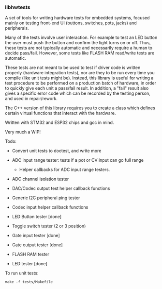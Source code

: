 ### libhwtests

A set of tools for writing hardware tests for embedded systems, focused mainly
on testing front-end UI (buttons, switches, pots, jacks) and peripherals.

Many of the tests involve user interaction. For example to test an LED button
the user must push the button and confirm the light turns on or off. Thus,
these tests are not typically automatic and necessarily require a human to
decide pass/fail. However, some tests like FLASH RAM read/write tests are
automatic.

These tests are not meant to be used to test if driver code is written properly
(hardware integration tests), nor are they to be run every time you compile
(like unit tests might be). Instead, this library is useful for writing a test
procedure to be performed on a production batch of hardware, in order to
quickly give each unit a pass/fail result. In addition, a "fail" result also
gives a specific error code which can be recorded by the testing person, and
used in repair/rework.

The C++ version of this library requires you to create a class which defines
certain virtual functions that interact with the hardware. 

Written with STM32 and ESP32 chips and gcc in mind.

Very much a WIP!

Todo:
  * Convert unit tests to doctest, and write more

  * ADC input range tester: tests if a pot or CV input can go full range
    * Helper callbacks for ADC input range testers.
  * ADC channel isolation tester
  * DAC/Codec output test helper callback functions
  * Generic I2C peripheral ping tester
  * Codec input helper callback functions
  * LED Button tester [done]
  * Toggle switch tester (2 or 3 position)
  * Gate input tester [done]
  * Gate output tester [done]
  * FLASH RAM tester
  * LED tester [done]


To run unit tests:

```
make -f tests/Makefile
```

